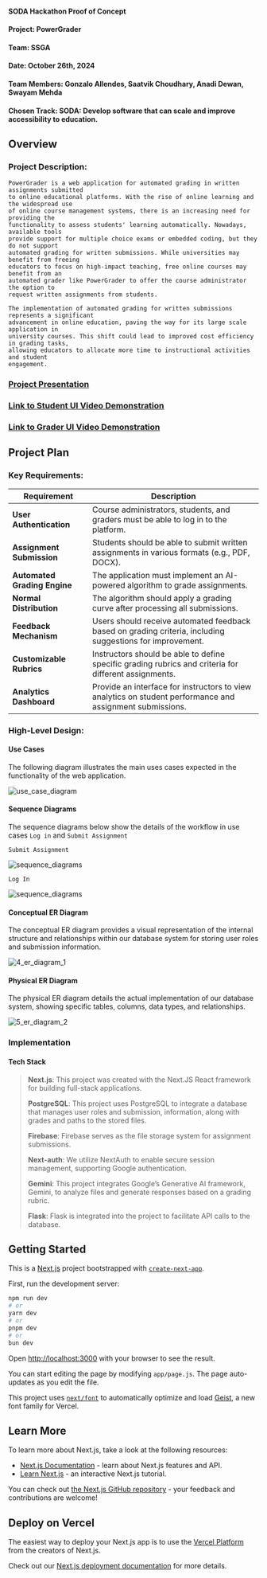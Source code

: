 #### SODA Hackathon Proof of Concept
#### Project: PowerGrader
#### Team: SSGA
#### Date: October 26th, 2024
#### Team Members: Gonzalo Allendes, Saatvik Choudhary, Anadi Dewan, Swayam Mehda
#### Chosen Track: SODA: Develop software that can scale and improve accessibility to education.

## Overview

### Project Description:

    PowerGrader is a web application for automated grading in written assignments submitted 
    to online educational platforms. With the rise of online learning and the widespread use 
    of online course management systems, there is an increasing need for providing the
    functionality to assess students' learning automatically. Nowadays, available tools 
    provide support for multiple choice exams or embedded coding, but they do not support
    automated grading for written submissions. While universities may benefit from freeing
    educators to focus on high-impact teaching, free online courses may benefit from an 
    automated grader like PowerGrader to offer the course administrator the option to 
    request written assignments from students. 

    The implementation of automated grading for written submissions represents a significant 
    advancement in online education, paving the way for its large scale application in 
    university courses. This shift could lead to improved cost efficiency in grading tasks,
    allowing educators to allocate more time to instructional activities and student 
    engagement.

### [Project Presentation](https://gamma.app/docs/PowerGrader-29m054unrf8q5xa)

### [Link to Student UI Video Demonstration](https://youtu.be/aIbw28HNHtk)

### [Link to Grader UI Video Demonstration](https://youtu.be/bIsMBDr6Y_U)

## Project Plan

### Key Requirements:

| **Requirement**              | **Description**                                                                                              |
|------------------------------|--------------------------------------------------------------------------------------------------------------|
| **User Authentication**      | Course administrators, students, and graders must be able to log in to the platform.                         |
| **Assignment Submission**    | Students should be able to submit written assignments in various formats (e.g., PDF, DOCX).                  |
| **Automated Grading Engine** | The application must implement an AI-powered algorithm to grade assignments.                                 |
| **Normal Distribution**      | The algorithm should apply a grading curve after processing all submissions.                                                      |
| **Feedback Mechanism**       | Users should receive automated feedback based on grading criteria, including suggestions for improvement.    |
| **Customizable Rubrics**     | Instructors should be able to define specific grading rubrics and criteria for different assignments.        |
| **Analytics Dashboard**      | Provide an interface for instructors to view analytics on student performance and assignment submissions.    |

### High-Level Design:

#### Use Cases

The following diagram illustrates the main uses cases expected in the functionality of the web application.

![use_case_diagram](/images/1_use_case_diagram.png)

#### Sequence Diagrams

The sequence diagrams below show the details of the workflow in use cases ```Log in``` and ```Submit Assignment```

    Submit Assignment

![sequence_diagrams](/images/2_sequence_1.png)

    Log In

![sequence_diagrams](/images/3_sequence_2.png)

#### Conceptual ER Diagram

The conceptual ER diagram provides a visual representation of the internal structure and
relationships within our database system for storing user roles and submission information.

![4_er_diagram_1](/images/4_er_diagram_1.png)

#### Physical ER Diagram

The physical ER diagram details the actual implementation of our database system, showing specific tables, columns,
data types, and relationships.

![5_er_diagram_2](/images/5_er_diagram_2.png)

### Implementation

#### Tech Stack

> **Next.js**: This project was created with the Next.JS React framework for building full-stack applications.
>
> **PostgreSQL**: This project uses PostgreSQL to integrate a database that manages user roles and submission,
> information, along with grades and paths to the stored files.
> 
> **Firebase**: Firebase serves as the file storage system for assignment submissions.
> 
> **Next-auth**: We utilize NextAuth to enable secure session management, supporting Google authentication.
> 
> **Gemini**: This project integrates Google’s Generative AI framework, Gemini, to analyze files 
> and generate responses based on a grading rubric.
> 
> **Flask**: Flask is integrated into the project to facilitate API calls to the database.

## Getting Started

This is a [Next.js](https://nextjs.org) project bootstrapped with [`create-next-app`](https://github.com/vercel/next.js/tree/canary/packages/create-next-app).

First, run the development server:

```bash
npm run dev
# or
yarn dev
# or
pnpm dev
# or
bun dev
```

Open [http://localhost:3000](http://localhost:3000) with your browser to see the result.

You can start editing the page by modifying `app/page.js`. The page auto-updates as you edit the file.

This project uses [`next/font`](https://nextjs.org/docs/app/building-your-application/optimizing/fonts) to automatically optimize and load [Geist](https://vercel.com/font), a new font family for Vercel.

## Learn More

To learn more about Next.js, take a look at the following resources:

- [Next.js Documentation](https://nextjs.org/docs) - learn about Next.js features and API.
- [Learn Next.js](https://nextjs.org/learn) - an interactive Next.js tutorial.

You can check out [the Next.js GitHub repository](https://github.com/vercel/next.js) - your feedback and contributions are welcome!

## Deploy on Vercel

The easiest way to deploy your Next.js app is to use the [Vercel Platform](https://vercel.com/new?utm_medium=default-template&filter=next.js&utm_source=create-next-app&utm_campaign=create-next-app-readme) from the creators of Next.js.

Check out our [Next.js deployment documentation](https://nextjs.org/docs/app/building-your-application/deploying) for more details.
